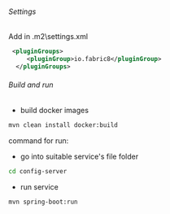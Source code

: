 ###### Settings
Add in .m2\settings.xml
```xml
 <pluginGroups>
     <pluginGroup>io.fabric8</pluginGroup>
  </pluginGroups>
```


###### Build and run
- build docker images
```bash
mvn clean install docker:build
```



command for run:
- go into suitable service's file folder
```bash
cd config-server
```
- run service
```bash
mvn spring-boot:run
```